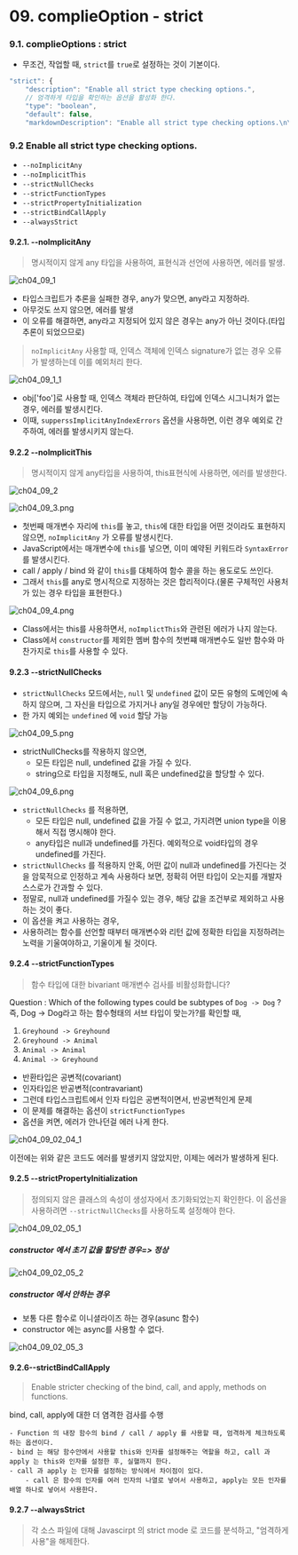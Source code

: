 # 09. complieOption - strict


### 9.1. complieOptions : strict

- 무조건, 작업할 때, `strict`를 `true`로 설정하는 것이 기본이다. 

```ts
"strict": {
    "description": "Enable all strict type checking options.",
    // 엄격하게 타입을 확인하는 옵션을 활성화 한다. 
    "type": "boolean",
    "default": false,
    "markdownDescription": "Enable all strict type checking options.\n\nSee more: https://www.typescriptlang.org/tsconfig#strict"

```

### 9.2 Enable all strict type checking options.

- `--noImplicitAny`
- `--noImplicitThis`
- `--strictNullChecks`
- `--strictFunctionTypes`
- `--strictPropertyInitialization`
- `--strictBindCallApply`
- `--alwaysStrict`

#### 9.2.1. --noImplicitAny

> 명시적이지 않게 any 타입을 사용하여, 표현식과 선언에 사용하면, 에러를 발생.

![ch04_09_1](https://github.com/ohtaekwon/TSC-Test/blob/master/img/ch04_09_1.png?raw=true)

- 타입스크립트가 추론을 실패한 경우, any가 맞으면, any라고 지정하라.
- 아무것도 쓰지 않으면, 에러를 발생
- 이 오류를 해결하면, any라고 지정되어 있지 않은 경우는 any가 아닌 것이다.(타입 추론이 되었으므로)

> `noImplicitAny` 사용할  때, 인덱스 객체에 인덱스 signature가 없는 경우 오류가 발생하는데 이를 예외처리 한다.

![ch04_09_1_1]()

- obj['foo']로 사용할 때, 인덱스 객체라 판단하여, 타입에 인덱스 시그니처가 없는 경우, 에러를 발생시킨다.
- 이때, `supperssImplicitAnyIndexErrors` 옵션을 사용하면, 이런 경우 예외로 간주하여, 에러를 발생시키지 않는다.


#### 9.2.2 --noImplicitThis

> 명시적이지 않게 any타입을 사용하여, this표현식에 사용하면, 에러를 발생한다.

![ch04_09_2](https://github.com/ohtaekwon/TSC-Test/blob/master/img/ch04_09_2.png?raw=true)

![ch04_09_3.png](https://github.com/ohtaekwon/TSC-Test/blob/master/img/ch04_09_3.png?raw=true)


- 첫번째 매개변수 자리에 `this`를 놓고, `this`에 대한 타입을 어떤 것이라도 표현하지 않으면, `noImplicitAny` 가 오류를 발생시킨다.
- JavaScript에서는 매개변수에 `this`를 넣으면, 이미 예약된 키워드라 `SyntaxError`를 발생시킨다.
- call / apply / bind 와 같이 `this`를 대체하여 함수 콜을 하는 용도로도 쓰인다.
- 그래서 `this`를 any로 명시적으로 지정하는 것은 합리적이다.(물론 구체적인 사용처가 있는 경우 타입을 표현한다.)


![ch04_09_4.png](https://github.com/ohtaekwon/TSC-Test/blob/master/img/ch04_09_4.png?raw=true)

- Class에서는 this를 사용하면서, `noImplictThis`와 관련된 에러가 나지 않는다.
- Class에서 `constructor`를 제외한 멤버 함수의 첫번쨰 매개변수도 일반 함수와 마찬가지로 `this`를 사용할 수 있다.


#### 9.2.3 --strictNullChecks

- `strictNullChecks` 모드에서는, `null` 및 `undefined` 값이 모든 유형의 도메인에 속하지 않으며, 그 자신을 타입으로 가지거나 any일 경우에만 할당이 가능하다.
- 한 가지 예외는 `undefined` 에 `void` 할당 가능

![ch04_09_5.png](https://github.com/ohtaekwon/TSC-Test/blob/master/img/ch04_09_5.png?raw=true)

- strictNullChecks를 작용하지 않으면,
    - 모든 타입은 null, undefined 값을 가질 수 있다.
    - string으로 타입을 지정해도, null 혹은 undefined값을 할당할 수 있다.

![ch04_09_6.png](https://github.com/ohtaekwon/TSC-Test/blob/master/img/ch04_09_6.png?raw=true)

- `strictNullChecks` 를 적용하면,
    - 모든 타입은 null, undefined 값을 가질 수 없고, 가지려면 union type을 이용해서 직접 명시해야 한다.
    - any타입은 null과 undefined를 가진다. 예외적으로 void타입의 경우 undefined를 가진다.
- `strictNullChecks` 를 적용하지 안혹, 어떤 값이 null과 undefined를 가진다는 것을 암묵적으로 인정하고 계속 사용하다 보면, 정확히 어떤 타입이 오는지를 개발자 스스로가 간과할 수 있다.
- 정말로, null과 undefined를 가질수 있는 경우, 해당 값을 조건부로 제외하고 사용하는 것이 좋다.
- 이 옵션을 켜고 사용하는 경우,
- 사용하려는 함수를 선언할 때부터 매개변수와 리턴 값에 정확한 타입을 지정하려는 노력을 기울여야하고, 기울이게 될 것이다.


#### 9.2.4 --strictFunctionTypes

> 함수 타입에 대한 bivariant 매개변수 검사를 비활성화합니다?

Question : Which of the following types could be subtypes of `Dog -> Dog` ?
즉, Dog -> Dog라고 하는 함수형태의 서브 타입이 맞는가?를 확인할 때,  
1. `Greyhound -> Greyhound`
2. `Greyhound -> Animal`
3. `Animal -> Animal`
4. `Animal -> Greyhound`


- 반환타입은 공변적(covariant)
- 인자타입은 반공변적(contravariant)
- 그런데 타입스크립트에서 인자 타입은 공변적이면서, 반공변적인게 문제
- 이 문제를 해결하는 옵션이 `strictFunctionTypes`
- 옵션을 켜면, 에러가 안나던걸 에러 나게 한다.

![ch04_09_02_04_1]()

이전에는 위와 같은 코드도 에러를 발생키지 않았지만, 이제는 에러가 발생하게 된다.


#### 9.2.5 --strictPropertyInitialization

> 정의되지 않은 클래스의 속성이 생성자에서 초기화되었는지 확인한다. 이 옵션을 사용하려면 `--strictNullChecks`를 사용하도록 설정해야 한다.

![ch04_09_02_05_1]()

##### constructor 에서 초기 값을 할당한 경우=> 정상

![ch04_09_02_05_2]()


##### constructor 에서 안하는 경우

- 보통 다른 함수로 이니셜라이즈 하는 경우(asunc 함수)
- constructor 에는 async를 사용할 수 없다.

![ch04_09_02_05_3]()

#### 9.2.6--strictBindCallApply

> Enable stricter checking of the bind, call, and apply, methods on functions.

bind, call, apply에 대한 더 염격한 검사를 수행

    - Function 의 내장 함수의 bind / call / apply 를 사용할 때, 엄격하게 체크하도록 하는 옵션이다.
    - bind 는 해당 함수안에서 사용할 this와 인자를 설정해주는 역할을 하고, call 과 apply 는 this와 인자를 설정한 후, 실핼까지 한다.
    - call 과 apply 는 인자를 설정하는 방식에서 차이점이 있다.
        - call 은 함수의 인자를 여러 인자의 나열로 넣어서 사용하고, apply는 모든 인자를 배열 하나로 넣어서 사용한다.


#### 9.2.7 --alwaysStrict

> 각 소스 파일에 대해 Javascirpt 의 strict mode 로 코드를 분석하고, "엄격하게 사용"을 해제한다.